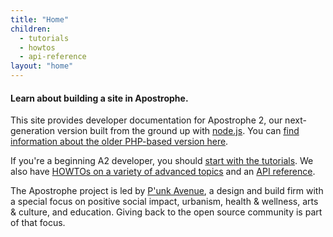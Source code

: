 ```yaml
---
title: "Home"
children:
  - tutorials
  - howtos
  - api-reference
layout: "home"
---
```


#### Learn about building a site in Apostrophe.

This site provides developer documentation for Apostrophe 2, our next-generation version built from the ground up with [node.js](http://nodejs.org). You can [find information about the older PHP-based version here](http://trac.apostrophenow.org).

If you're a beginning A2 developer, you should [start with the tutorials](tutorials/index.html). We also have [HOWTOs on a variety of advanced topics](howtos/index.html) and an [API reference](api-reference/index.html).

The Apostrophe project is led by [P'unk Avenue](http://punkave.com), a design and build firm with a special focus on positive social impact, urbanism, health & wellness, arts & culture, and education. Giving back to the open source community is part of that focus.
